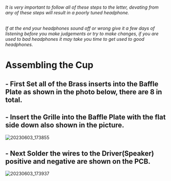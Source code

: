 ###### It is very important to follow all of these steps to the letter, devating from any of these steps will result in a poorly tuned headphone. 
###### If at the end your headphones sound off or wrong give it a few days of listening before you make judgements or try to make changes, if you are used to bad headphones it may take you time to get used to good headphones.


# Assembling the Cup
## - First Set all of the Brass inserts into the Baffle Plate as shown in the photo below, there are 8 in total.
## - Insert the Grille into the Baffle Plate with the flat side down also shown in the picture.
![20230603_173855](https://github.com/CapraAudio/Satyr-1/assets/122894651/e4237306-4665-49e8-b6ce-bf5bcd1c1d08)
## - Next Solder the wires to the Driver(Speaker) positive and negative are shown on the PCB.
![20230603_173937](https://github.com/CapraAudio/Satyr-1/assets/122894651/bdf2af35-ef8e-4ddd-b989-696502b900ba)
